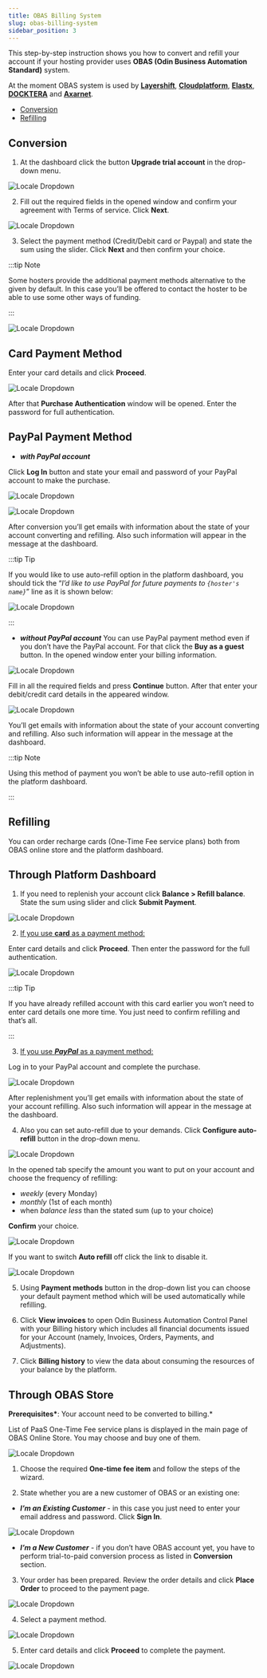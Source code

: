 ```yaml
---
title: OBAS Billing System
slug: obas-billing-system
sidebar_position: 3
---
```


<!-- ## Billing via OBAS -->

This step-by-step instruction shows you how to convert and refill your account if your hosting provider uses **OBAS (Odin Business Automation Standard)** system.

At the moment OBAS system is used by **[Layershift](https://cloudmydc.com/)**, **[Cloudplatform](https://cloudmydc.com/)**, **[Elastx](https://cloudmydc.com/)**, **[DOCKTERA](https://cloudmydc.com/)** and **[Axarnet](https://cloudmydc.com/)**.

- [Conversion](https://hostbillapp.com/feature/jelastic/)
- [Refilling](/account-and-pricing/billing-systems/oba-billing-system#refilling)

## Conversion

1. At the dashboard click the button **Upgrade trial account** in the drop-down menu.

<div style={{
    display:'flex',
    justifyContent: 'center',
    margin: '0 0 1rem 0'
}}>

![Locale Dropdown](./img/OBASBillingSystem/01-upgrade-trial-account-button.png)

</div>

2. Fill out the required fields in the opened window and confirm your agreement with Terms of service. Click **Next**.

<div style={{
    display:'flex',
    justifyContent: 'center',
    margin: '0 0 1rem 0'
}}>

![Locale Dropdown](./img/OBASBillingSystem/02-obas-trial-to-paid-conversion.png)

</div>

3. Select the payment method (Credit/Debit card or Paypal) and state the sum using the slider. Click **Next** and then confirm your choice.

:::tip Note

Some hosters provide the additional payment methods alternative to the given by default. In this case you’ll be offered to contact the hoster to be able to use some other ways of funding.

:::

<div style={{
    display:'flex',
    justifyContent: 'center',
    margin: '0 0 1rem 0'
}}>

![Locale Dropdown](./img/OBASBillingSystem/03-obas-first-refill.png)

</div>

## Card Payment Method

Enter your card details and click **Proceed**.

<div style={{
    display:'flex',
    justifyContent: 'center',
    margin: '0 0 1rem 0'
}}>

![Locale Dropdown](./img/OBASBillingSystem/04-enter-card-derails.png)

</div>

After that **Purchase Authentication** window will be opened. Enter the password for full authentication.

## PayPal Payment Method

- **_with PayPal account_**

Click **Log In** button and state your email and password of your PayPal account to make the purchase.

<div style={{
    display:'flex',
    justifyContent: 'center',
    margin: '0 0 1rem 0'
}}>

![Locale Dropdown](./img/OBASBillingSystem/05-log-in-obas-account.png)

</div>

<div style={{
    display:'flex',
    justifyContent: 'center',
    margin: '0 0 1rem 0'
}}>

![Locale Dropdown](./img/OBASBillingSystem/06-obas-account-credentials.png)

</div>

After conversion you’ll get emails with information about the state of your account converting and refilling. Also such information will appear in the message at the dashboard.

:::tip Tip

If you would like to use auto-refill option in the platform dashboard, you should tick the “_I’d like to use PayPal for future payments to `{hoster's name}`_” line as it is shown below:

<div style={{
    display:'flex',
    justifyContent: 'center',
    margin: '0 0 1rem 0'
}}>

![Locale Dropdown](./img/OBASBillingSystem/07-paypal-auto-refill.png)

</div>

:::

- **_without PayPal account_**
  You can use PayPal payment method even if you don’t have the PayPal account. For that click the **Buy as a guest** button. In the opened window enter your billing information.

<div style={{
    display:'flex',
    justifyContent: 'center',
    margin: '0 0 1rem 0'
}}>

![Locale Dropdown](./img/OBASBillingSystem/08-paypal-refill-as-guest.png)

</div>

Fill in all the required fields and press **Continue** button. After that enter your debit/credit card details in the appeared window.

<div style={{
    display:'flex',
    justifyContent: 'center',
    margin: '0 0 1rem 0'
}}>

![Locale Dropdown](./img/OBASBillingSystem/09-paypal-card-details.png)

</div>

You’ll get emails with information about the state of your account converting and refilling. Also such information will appear in the message at the dashboard.

:::tip Note

Using this method of payment you won’t be able to use auto-refill option in the platform dashboard.

:::

## Refilling

You can order recharge cards (One-Time Fee service plans) both from OBAS online store and the platform dashboard.

## Through Platform Dashboard

1. If you need to replenish your account click **Balance > Refill balance**. State the sum using slider and click **Submit Payment**.

<div style={{
    display:'flex',
    justifyContent: 'center',
    margin: '0 0 1rem 0'
}}>

![Locale Dropdown](./img/OBASBillingSystem/10-refill-ballance.png)

</div>

2. <u>If you use <b>card</b> as a payment method:</u>

Enter card details and click <b>Proceed</b>. Then enter the password for the full authentication.

<div style={{
    display:'flex',
    justifyContent: 'center',
    margin: '0 0 1rem 0'
}}>

![Locale Dropdown](./img/OBASBillingSystem/11-refill-with-card.png)

</div>

:::tip Tip

If you have already refilled account with this card earlier you won’t need to enter card details one more time. You just need to confirm refilling and that’s all.

:::

3. <u>If you use <b><i>PayPal</i></b> as a payment method:</u>

Log in to your PayPal account and complete the purchase.

<div style={{
    display:'flex',
    justifyContent: 'center',
    margin: '0 0 1rem 0'
}}>

![Locale Dropdown](./img/OBASBillingSystem/12-refill-with-paypal.png)

</div>

After replenishment you’ll get emails with information about the state of your account refilling. Also such information will appear in the message at the dashboard.

4. Also you can set auto-refill due to your demands. Click **Configure auto-refill** button in the drop-down menu.

<div style={{
    display:'flex',
    justifyContent: 'center',
    margin: '0 0 1rem 0'
}}>

![Locale Dropdown](./img/OBASBillingSystem/13-configure-auto-refill-button.png)

</div>

In the opened tab specify the amount you want to put on your account and choose the frequency of refilling:

- _weekly_ (every Monday)
- _monthly_ (1st of each month)
- when _balance less_ than the stated sum (up to your choice)

**Confirm** your choice.

<div style={{
    display:'flex',
    justifyContent: 'center',
    margin: '0 0 1rem 0'
}}>

![Locale Dropdown](./img/OBASBillingSystem/14-obas-auto-refill.png)

</div>

If you want to switch **Auto refill** off click the link to disable it.

<div style={{
    display:'flex',
    justifyContent: 'center',
    margin: '0 0 1rem 0'
}}>

![Locale Dropdown](./img/OBASBillingSystem/15-obas-disable-auto-refill.png)

</div>

5. Using **Payment methods** button in the drop-down list you can choose your default payment method which will be used automatically while refilling.

6. Click **View invoices** to open Odin Business Automation Control Panel with your Billing history which includes all financial documents issued for your Account (namely, Invoices, Orders, Payments, and Adjustments).

7. Click **Billing history** to view the data about consuming the resources of your balance by the platform.

## Through OBAS Store

**Prerequisites\***: Your account need to be converted to billing.\*

List of PaaS One-Time Fee service plans is displayed in the main page of OBAS Online Store. You may choose and buy one of them.

<div style={{
    display:'flex',
    justifyContent: 'center',
    margin: '0 0 1rem 0'
}}>

![Locale Dropdown](./img/OBASBillingSystem/16-paas-service-plans-in-obas.png)

</div>

1. Choose the required **One-time fee item** and follow the steps of the wizard.

2. State whether you are a new customer of OBAS or an existing one:

- **_I’m an Existing Customer_** - in this case you just need to enter your email address and password. Click **Sign In**.

<div style={{
    display:'flex',
    justifyContent: 'center',
    margin: '0 0 1rem 0'
}}>

![Locale Dropdown](./img/OBASBillingSystem/17-obas-existing-customer.png)

</div>

- **_I’m a New Customer_** - if you don’t have OBAS account yet, you have to perform trial-to-paid conversion process as listed in **Conversion** section.

3. Your order has been prepared. Review the order details and click **Place Order** to proceed to the payment page.

<div style={{
    display:'flex',
    justifyContent: 'center',
    margin: '0 0 1rem 0'
}}>

![Locale Dropdown](./img/OBASBillingSystem/18-obas-review-and-place-order.png)

</div>

4. Select a payment method.

<div style={{
    display:'flex',
    justifyContent: 'center',
    margin: '0 0 1rem 0'
}}>

![Locale Dropdown](./img/OBASBillingSystem/19-obas-payment-method.png)

</div>

5. Enter card details and click **Proceed** to complete the payment.

<div style={{
    display:'flex',
    justifyContent: 'center',
    margin: '0 0 1rem 0'
}}>

![Locale Dropdown](./img/OBASBillingSystem/20-obas-card-details.png)

</div>
